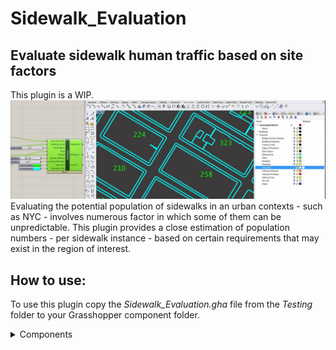 # Sidewalk_Evaluation
## Evaluate sidewalk human traffic based on site factors
This plugin is a WIP.
![Screenshot](https://github.com/atabbakh1/Sidewalk_Evaluation/blob/2b0d46ec1a3a7fcc92f7d8ca257cc9d5f24d03ed/Sidewalk_Evaluation/Documentation/Capture.JPG)
Evaluating the potential population of sidewalks in an urban contexts - such as NYC - involves numerous factor in which some of them can be unpredictable. This plugin provides a close estimation of population numbers - per sidewalk instance - based on certain requirements that may exist in the region of interest.


## How to use:
To use this plugin copy the *Sidewalk_Evaluation.gha* file from the *Testing* folder to your Grasshopper component folder.

<details>
  <summary>Components</summary>
  
  ## NYC Trees
  The Trees component takes care of parsing the CSV data provided. Users only need to specify the location of the file, and the corresponding data columns for X, Y, DBH, and     Borough. Trees will be loaded only for the specified NYC borough to reduce processing time needed.
  
![Screenshot](https://github.com/atabbakh1/Sidewalk_Evaluation/blob/2b0d46ec1a3a7fcc92f7d8ca257cc9d5f24d03ed/Sidewalk_Evaluation/Documentation/Trees_Component.png)
  
  ## Prepare Sidewalks 
  The Prep Sidewalks component will do the following:
  
- Check if curves are closed
- Check if curves are planar
- Exclude buildings outside the specified region
- Boolean union building footprints
- Boolean union nested sidewalk instances (this might need to be revised)

If users are confident their input sidewalk/building curves satisfy the above requirements, they can feel free to skip this step.

![Screenshot](https://github.com/atabbakh1/Sidewalk_Evaluation/blob/2b0d46ec1a3a7fcc92f7d8ca257cc9d5f24d03ed/Sidewalk_Evaluation/Documentation/Prepare_Component.png)

  ## Evaluate
  The Evaluate component takes in all prepared parameters in addition to coloration, capacity utilization, and subway influence which are variable for users to quickly iterate through.
This component currently outputs three trees with equal branch count representing:

  - Sidewalks data tree
  - Building data tree (Items null if no buildings)
  - Counts data tree

Evaluate component will draw a preview of the sidewalk outlines in the Rhino viewport in addition to displaying the population values for each instance using user defined colors.

![Screenshot](https://github.com/atabbakh1/Sidewalk_Evaluation/blob/2b0d46ec1a3a7fcc92f7d8ca257cc9d5f24d03ed/Sidewalk_Evaluation/Documentation/Evaluate_Component.png)

</details>
